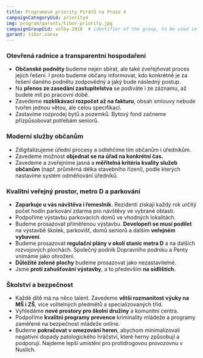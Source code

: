 ```yaml
---
title: Programové priority Pirátů na Praze 4
campaignCategoryUid: priority4
img: program/garanti/tibor-priority.jpg
campaignGroupUid: volby-2018  # identifier of the group, to be used in program point
garant: tibor.vansa
---
```



### Otevřená radnice a transparentní hospodaření
* **Občanské podněty** budeme nejen sbírat, ale také zveřejňovat proces jejich řešení. I proto budeme občany informovat, kdo konkrétně je za řešení daného podnětu zodpovědný a jaký bude následný postup.
* Na **přenos ze zasedání zastupitelstva** se podíváte i ze záznamu, až budete mít po pracovní době.  
* Zavedeme **rozklikávací rozpočet až na fakturu**, obsah smlouvy nebude tvořen jednou větou, ale celou specifikací. 
* Zastavíme rozprodej bytů a pozemků. Bytový fond začneme přizpůsobovat potřebám seniorů.

### Moderní služby občanům
* Zdigitalizujeme úřední procesy a odlehčíme tím občanům i úředníkům.
* Zavedeme možnost **objednat se na úřad na konkrétní čas.** 
* Zavedeme a zveřejníme jasná a **měřitelná kritéria kvality služeb občanům** (např. průměrná délka stavebního řízení), podle kterých nastavíme systém odměňování úředníků.

### Kvalitní veřejný prostor, metro D a parkování
* **Zaparkuje u vás návštěva i řemeslník.** Rezidenti získají každý rok určitý počet hodin parkování zdarma pro návštěvy ve vybrané oblasti. 
* Podpoříme výstavbu parkovacích domů ve vhodných lokalitách. 
* Budeme prosazovat přiměřenou výstavbu. **Developeři se musí podílet**	 na výstavbě školek, parkovišť, domů seniorů a dalším **veřejném vybavení**. 
* Budeme prosazovat **regulační plány v okolí stanic metra D** a na dalších rozvojových plochách. Společný podnik Dopravního podniku a Penty vnímáme jako ohrožení. 
* **Důležité zelené plochy** budeme prosazovat jako nezastavitelné. 
* Jsme **proti zahušťování výstavby**, a to především **na sídlištích.** 

### Školství a bezpečnost
* Každé dítě má na něco talent. Zavedeme **větší rozmanitost výuky na MŠ i ZŠ**, více volitelných předmětů a specializovaných tříd. 
* Vyhledáme **nové prostory pro školní družiny** a komunitní centra.
* Podpoříme **kvalitní programy prevence** kriminality mládeže a programy zaměřené na bezpečnost mládeže online.
* Budeme **pokračovat v omezování heren**, abychom minimalizovali negativní dopady patologického hráčství, které herny způsobují a podporují. Najdeme lepší umístění pro protidrogovou provozovnu v Nuslích.


